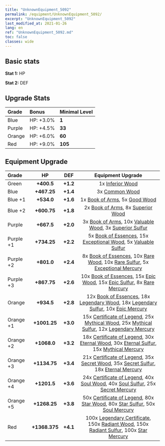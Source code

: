 ```yaml
---
title: "UnknownEquipment_5092"
permalink: /equipment/UnknownEquipment_5092/
excerpt: "UnknownEquipment_5092"
last_modified_at: 2021-01-26
lang: en
ref: "UnknownEquipment_5092.md"
toc: false
classes: wide
---
```


## Basic stats
 **Stat 1:** HP

 **Stat 2:** DEF

## Upgrade Stats
  |     Grade    |   Bonus | Minimal Level | 
  |:-------------|:--------|:--------------| 
  | Blue | HP: +3.0% | **1** | 
  | Purple | HP: +4.5% | **33** | 
  | Orange | HP: +6.0% | **60** | 
  | Red | HP: +9.0% | **105** | 


## Equipment Upgrade
  |          Grade      | HP | DEF | Equipment Upgrade |
  |:--------------------|:---------:|:---------:|:----------------:|
  | Green | **+400.5** | **+1.2** | 1x [ Inferior Wood](/Items/mat_12/) |
  | Blue | **+467.25** | **+1.4** | 3x [ Common Wood](/Items/mat_53/) |
  | Blue +1 | **+534.0** | **+1.6** | 1x [ Book of Arms](/Items/mat_32/), 5x [ Good Wood](/Items/mat_90/) |
  | Blue +2 | **+600.75** | **+1.8** | 2x [ Book of Arms](/Items/mat_71/), 8x [ Superior Wood](/Items/mat_28/) |
  | Purple | **+667.5** | **+2.0** | 3x [ Book of Arms](/Items/mat_6/), 10x [ Valuable Wood](/Items/mat_43/), 3x [ Superior Sulfur](/Items/mat_30/) |
  | Purple +1 | **+734.25** | **+2.2** | 5x [ Book of Essences](/Items/mat_44/), 15x [ Exceptional Wood](/Items/mat_82/), 5x [ Valuable Sulfur](/Items/mat_66/) |
  | Purple +2 | **+801.0** | **+2.4** | 8x [ Book of Essences](/Items/mat_84/), 10x [ Rare Wood](/Items/mat_14/), 10x [ Rare Sulfur](/Items/mat_46/), 5x [ Exceptional Mercury](/Items/mat_91/) |
  | Purple +3 | **+867.75** | **+2.6** | 10x [ Book of Essences](/Items/mat_20/), 15x [ Epic Wood](/Items/mat_57/), 15x [ Epic Sulfur](/Items/mat_83/), 8x [ Rare Mercury](/Items/mat_29/) |
  | Orange | **+934.5** | **+2.8** | 12x [ Book of Essences](/Items/mat_60/), 18x [ Legendary Wood](/Items/mat_93/), 18x [ Legendary Sulfur](/Items/mat_18/), 10x [ Epic Mercury](/Items/mat_70/) |
  | Orange +1 | **+1001.25** | **+3.0** | 15x [ Certificate of Legend](/Items/mat_96/), 25x [ Mythical Wood](/Items/mat_9/), 25x [ Mythical Sulfur](/Items/mat_35/), 12x [ Legendary Mercury](/Items/mat_3/) |
  | Orange +2 | **+1068.0** | **+3.2** | 18x [ Certificate of Legend](/Items/mat_25/), 30x [ Eternal Wood](/Items/mat_75/), 30x [ Eternal Sulfur](/Items/mat_97/), 15x [ Mythical Mercury](/Items/mat_50/) |
  | Orange +3 | **+1134.75** | **+3.4** | 21x [ Certificate of Legend](/Items/mat_38/), 35x [ Secret Wood](/Items/mat_87/), 35x [ Secret Sulfur](/Items/mat_7/), 18x [ Eternal Mercury](/Items/mat_62/) |
  | Orange +4 | **+1201.5** | **+3.6** | 24x [ Certificate of Legend](/Items/mat_100/), 40x [ Soul Wood](/Items/mat_49/), 40x [ Soul Sulfur](/Items/mat_73/), 25x [ Secret Mercury](/Items/mat_22/) |
  | Orange +5 | **+1268.25** | **+3.8** | 50x [ Certificate of Legend](/Items/mat_11/), 80x [ Star Wood](/Items/mat_63/), 80x [ Star Sulfur](/Items/mat_101/), 50x [ Soul Mercury](/Items/mat_34/) |
  | Red | **+1368.375** | **+4.1** | 100x [ Legendary Certificate](/Items/mat_76/), 150x [ Radiant Wood](/Items/mat_21/), 150x [ Radiant Sulfur](/Items/mat_10/), 100x [ Star Mercury](/Items/mat_98/) |

